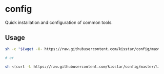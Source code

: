 # config

Quick installation and configuration of common tools.

## Usage

```bash
sh -c "$(wget -O- https://raw.githubusercontent.com/kisstar/config/master/lib/bin/install.sh)"

# or

sh <(curl -L https://raw.githubusercontent.com/kisstar/config/master/lib/bin/install.sh)
```
